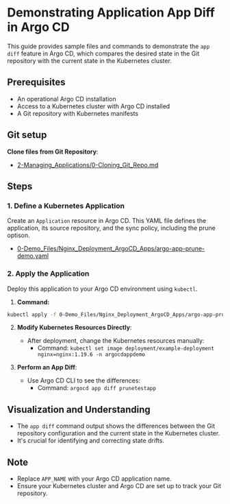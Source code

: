 
# Demonstrating Application App Diff in Argo CD

This guide provides sample files and commands to demonstrate the `app diff` feature in Argo CD, which compares the desired state in the Git repository with the current state in the Kubernetes cluster.

## Prerequisites
- An operational Argo CD installation
- Access to a Kubernetes cluster with Argo CD installed
- A Git repository with Kubernetes manifests

## Git setup
**Clone files from Git Repository**:
   - [2-Managing_Applications/0-Cloning_Git_Repo.md](https://github.com/pjtys/ArgoCD-Complete-Master-Course.git/blob/main/2-Managing_Applications/0-Cloning_Git_Repo.md)

## Steps

### 1. Define a Kubernetes Application
Create an `Application` resource in Argo CD. This YAML file defines the application, its source repository, and the sync policy, including the prune optison.

- [0-Demo_Files/Nginx_Deployment_ArgoCD_Apps/argo-app-prune-demo.yaml](https://github.com/pjtys/ArgoCD-Complete-Master-Course.git/blob/main/0-Demo_Files/Nginx_Deployment_ArgoCD_Apps/argo-app-prune-demo.yaml)

### 2. Apply the Application
Deploy this application to your Argo CD environment using `kubectl`.

1. **Command:**
  ```bash
  kubectl apply -f 0-Demo_Files/Nginx_Deployment_ArgoCD_Apps/argo-app-prune-demo.yaml
  ```


2. **Modify Kubernetes Resources Directly**:
   - After deployment, change the Kubernetes resources manually:
     - Command: `kubectl set image deployment/example-deployment nginx=nginx:1.19.6 -n argocdappdemo` 

3. **Perform an App Diff**:
   - Use Argo CD CLI to see the differences:
     - Command: `argocd app diff prunetestapp`

## Visualization and Understanding

- The `app diff` command output shows the differences between the Git repository configuration and the current state in the Kubernetes cluster.
- It's crucial for identifying and correcting state drifts.

## Note

- Replace `APP_NAME` with your Argo CD application name.
- Ensure your Kubernetes cluster and Argo CD are set up to track your Git repository.
